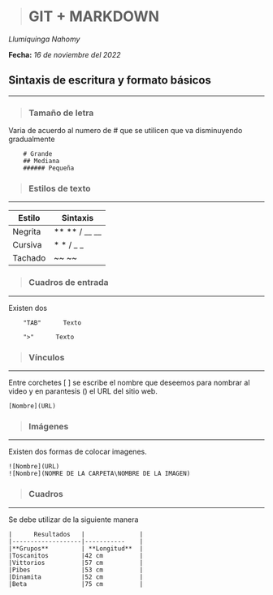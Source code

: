 ># **GIT + MARKDOWN**
  *Llumiquinga Nahomy*

  **Fecha:** *16 de noviembre del 2022*

## **Sintaxis de escritura y formato básicos**
---
>### **Tamaño de letra**

Varia de acuerdo al numero de # que se utilicen que va disminuyendo gradualmente

        # Grande
        ## Mediana
        ###### Pequeña
>### **Estilos de texto**
---
|Estilo     |Sintaxis       |
|-----------|-------------- | 
|Negrita       |** ** / __ __  |
|Cursiva    |* *  / _ _     |
|Tachado    |~~ ~~          |

>### **Cuadros de entrada**
---
Existen dos


        "TAB"      Texto

        ">"      Texto

>### **Vínculos**
---
Entre corchetes [ ] se escribe el nombre que deseemos para nombrar al video y en parantesis () el URL del sitio web.

    [Nombre](URL)
>### **Imágenes**
---

Existen dos formas de colocar imagenes.

    ![Nombre](URL)
    ![Nombre](NOMRE DE LA CARPETA\NOMBRE DE LA IMAGEN)
>### **Cuadros**
---
Se debe utilizar de la siguiente manera

    |      Resultados   |               |
    |-------------------|-----------    |
    |**Grupos**         | **Longitud**  |
    |Toscanitos         |42 cm          |    
    |Vittorios          |57 cm          |
    |Pibes              |53 cm          |
    |Dinamita           |52 cm          |
    |Beta               |75 cm          |